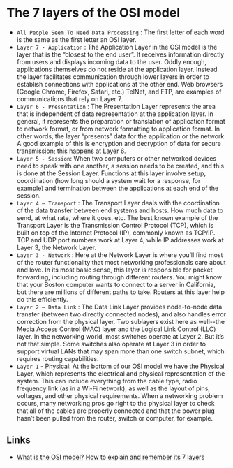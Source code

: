 # The 7 layers of the OSI model

- `All People Seem To Need Data Processing` : The first letter of each word is the same as the first letter an OSI layer.
- `Layer 7 - Application` : The Application Layer in the OSI model is the layer that is the “closest to the end user”. It receives information directly from users and displays incoming data to the user. Oddly enough, applications themselves do not reside at the application layer. Instead the layer facilitates communication through lower layers in order to establish connections with applications at the other end. Web browsers (Google Chrome, Firefox, Safari, etc.) TelNet, and FTP, are examples of communications that rely on Layer 7.
- `Layer 6 - Presentation` : The Presentation Layer represents the area that is independent of data representation at the application layer. In general, it represents the preparation or translation of application format to network format, or from network formatting to application format. In other words, the layer “presents” data for the application or the network. A good example of this is encryption and decryption of data for secure transmission; this happens at Layer 6.
- `Layer 5 - Session`: When two computers or other networked devices need to speak with one another, a session needs to be created, and this is done at the Session Layer. Functions at this layer involve setup, coordination (how long should a system wait for a response, for example) and termination between the applications at each end of the session.
- `Layer 4 – Transport` : The Transport Layer deals with the coordination of the data transfer between end systems and hosts. How much data to send, at what rate, where it goes, etc. The best known example of the Transport Layer is the Transmission Control Protocol (TCP), which is built on top of the Internet Protocol (IP), commonly known as TCP/IP. TCP and UDP port numbers work at Layer 4, while IP addresses work at Layer 3, the Network Layer.
- `Layer 3 - Network` : Here at the Network Layer is where you’ll find most of the router functionality that most networking professionals care about and love. In its most basic sense, this layer is responsible for packet forwarding, including routing through different routers. You might know that your Boston computer wants to connect to a server in California, but there are millions of different paths to take. Routers at this layer help do this efficiently.
- `Layer 2 – Data Link` : The Data Link Layer provides node-to-node data transfer (between two directly connected nodes), and also handles error correction from the physical layer. Two sublayers exist here as well--the Media Access Control (MAC) layer and the Logical Link Control (LLC) layer. In the networking world, most switches operate at Layer 2. But it’s not that simple. Some switches also operate at Layer 3 in order to support virtual LANs that may span more than one switch subnet, which requires routing capabilities.
- `Layer 1` - Physical: At the bottom of our OSI model we have the Physical Layer, which represents the electrical and physical representation of the system. This can include everything from the cable type, radio frequency link (as in a Wi-Fi network), as well as the layout of pins, voltages, and other physical requirements. When a networking problem occurs, many networking pros go right to the physical layer to check that all of the cables are properly connected and that the power plug hasn’t been pulled from the router, switch or computer, for example.

## Links

- [What is the OSI model? How to explain and remember its 7 layers](https://www.networkworld.com/article/964816/the-osi-model-explained-and-how-to-easily-remember-its-7-layers.html)
